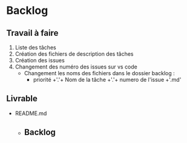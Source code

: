 # Backlog

## Travail à faire

1. Liste des tâches 
2. Création des fichiers de description des tâches
3. Création des issues 
4. Changement des numéro des issues sur vs code
   - Changement les noms des fichiers dans le dossier backlog :
     - priorité +'.'+ Nom de la tâche +'.'+  numero de l'issue +'.md'

## Livrable
- README.md
  - ## Backlog